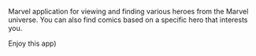 Marvel application for viewing and finding various heroes from the Marvel universe. 
You can also find comics based on a specific hero that interests you.

Enjoy this app)